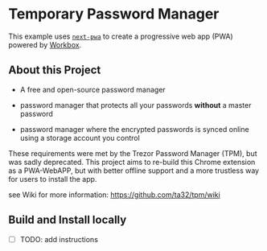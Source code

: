 # Temporary Password Manager

This example uses [`next-pwa`](https://github.com/shadowwalker/next-pwa) to create a progressive web app (PWA) powered by [Workbox](https://developers.google.com/web/tools/workbox/).

## About this Project

* A free and open-source password manager

* password manager that protects all your passwords **without** a master password

* password manager where the encrypted passwords is synced online using a storage account you control

These requirements were met by the Trezor Password Manager (TPM), but was sadly deprecated.
This project aims to re-build this Chrome extension as a PWA-WebAPP, but with better offline support 
and a more trustless way for users to install the app.

see Wiki for more information: https://github.com/ta32/tpm/wiki

## Build and Install locally

 -[ ] TODO: add instructions

